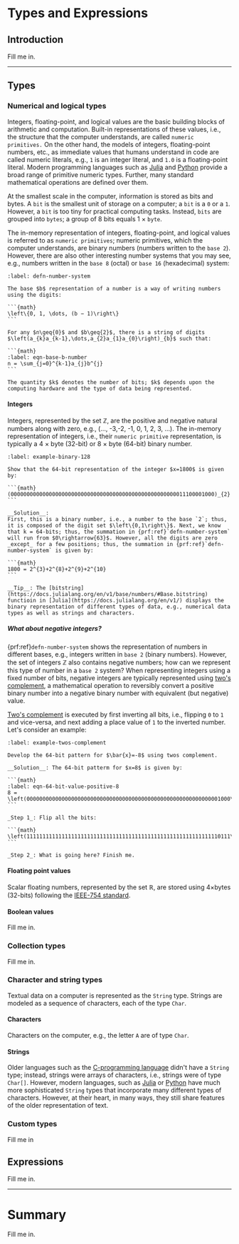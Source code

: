 # Types and Expressions 

## Introduction
Fill me in. 

---

## Types

### Numerical and logical types
Integers, floating-point, and logical values are the basic building blocks of arithmetic and computation. Built-in representations of these values, i.e., the structure that the computer understands, are called `numeric primitives.` On the other hand, the models of integers, floating-point numbers, etc., as immediate values that humans understand in code are called numeric literals, e.g., `1` is an integer literal, and `1.0` is a floating-point literal. Modern programming languages such as [Julia](https://docs.julialang.org) and [Python](https://www.python.org) provide a broad range of primitive numeric types. Further, many standard mathematical operations are defined over them. 

At the smallest scale in the computer, information is stored as bits and bytes. A `bit` is the smallest unit of storage on a computer; a `bit` is a `0` or a `1`. However, a `bit` is too tiny for practical computing tasks. Instead, `bits` are grouped into `bytes`; a group of 8 bits equals  1 $\times$ `byte`.  

The in-memory representation of integers, floating-point, and logical values is referred to as `numeric primitives`; numeric primitives, which the computer understands, are binary numbers (numbers written to the `base 2`). However, there are also other interesting number systems that you may see, e.g., numbers written in the `base 8` (octal) or `base 16` (hexadecimal) system:

````{prf:definition} Base $b$ numbers
:label: defn-number-system

The base $b$ representation of a number is a way of writing numbers using the digits:

```{math}
\left\{0, 1, \dots, (b − 1)\right\}
```

For any $n\geq{0}$ and $b\geq{2}$, there is a string of digits $\left(a_{k}a_{k-1},\dots,a_{2}a_{1}a_{0}\right)_{b}$ such that:

```{math}
:label: eqn-base-b-number
n = \sum_{j=0}^{k-1}a_{j}b^{j}
```

The quantity $k$ denotes the number of bits; $k$ depends upon the computing hardware and the type of data being represented.
````


#### Integers
Integers, represented by the set $\mathbb{Z}$, are the positive and negative natural numbers along with zero, e.g., ($\dots$, -3,-2, -1, 0, 1, 2, 3, $\dots$). The in-memory representation of integers, i.e., their `numeric primitive` representation, is typically a 4 $\times$ byte (32-bit) or 8 $\times$ byte (64-bit) binary number.

````{prf:example} 64-bit integer
:label: example-binary-128

Show that the 64-bit representation of the integer $x=1800$ is given by:

```{math}
(0000000000000000000000000000000000000000000000000000011100001000)_{2}
```

__Solution__:
First, this is a binary number, i.e., a number to the base `2`; thus, it is composed of the digit set $\left\{0,1\right\}$. Next, we know that k = 64-bits; thus, the summation in {prf:ref}`defn-number-system` will run from $0\rightarrow{63}$. However, all the digits are zero _except_ for a few positions; thus, the summation in {prf:ref}`defn-number-system` is given by:

```{math}
1800 = 2^{3}+2^{8}+2^{9}+2^{10}
```

__Tip__: The [bitstring](https://docs.julialang.org/en/v1/base/numbers/#Base.bitstring) functioin in [Julia](https://docs.julialang.org/en/v1/) displays the binary representation of different types of data, e.g., numerical data types as well as strings and characters.
````

##### What about negative integers?
{prf:ref}`defn-number-system` shows the representation of numbers in different bases, e.g., integers written in `base 2` (binary numbers). However, the set of integers $\mathbb{Z}$ also contains negative numbers; how can we represent this type of number in a `base 2` system? When representing integers using a fixed number of bits, negative integers are typically represented using [two's complement](https://en.wikipedia.org/wiki/Two%27s_complement), a mathematical operation to reversibly convert a positive binary number into a negative binary number with equivalent (but negative) value.

[Two's complement](https://en.wikipedia.org/wiki/Two%27s_complement) is executed by first inverting all bits, i.e., flipping `0` to `1` and vice-versa, and next adding a place value of `1` to the inverted number. Let's consider an example:

````{prf:example} Two's complement
:label: example-twos-complement

Develop the 64-bit pattern for $\bar{x}=-8$ using twos complement. 

__Solution__: The 64-bit patterm for $x=8$ is given by:

```{math}
:label: eqn-64-bit-value-positive-8
8 = \left(0000000000000000000000000000000000000000000000000000000000001000\right)_{2}
```

_Step 1_: Flip all the bits:

```{math}
\left(1111111111111111111111111111111111111111111111111111111111110111\right)_{2}
```

_Step 2_: What is going here? Finish me.

````

#### Floating point values
Scalar floating numbers, represented by the set $\mathbb{R}$, are stored using 4$\times$bytes (32-bits) following the [IEEE-754 standard](https://en.wikipedia.org/wiki/IEEE_754).

#### Boolean values
Fill me in.

### Collection types
Fill me in.

### Character and string types
Textual data on a computer is represented as the `String` type. Strings are modeled as a sequence of characters, each of the type `Char`. 

#### Characters
Characters on the computer, e.g., the letter `A` are of type `Char`. 

#### Strings
Older languages such as the [C-programming language](https://en.wikipedia.org/wiki/C_(programming_language)) didn't have a `String` type; instead, strings were arrays of characters, i.e., strings were of type `Char[]`. However, modern languages, such as 
[Julia](https://docs.julialang.org) or [Python](https://www.python.org) have much more sophisticated `String` types that incorporate many different types of characters. However, at their heart, in many ways, they still share features of the older representation of text.

### Custom types
Fill me in

## Expressions
Fill me in.

---

# Summary
Fill me in.